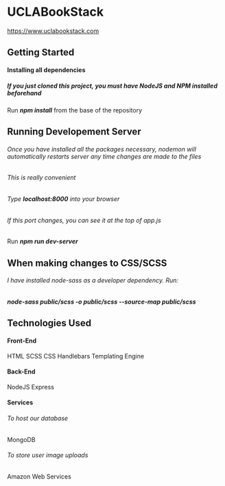 
UCLABookStack
==============
https://www.uclabookstack.com



Getting Started
----------------

#### Installing all dependencies
##### If you just cloned this project, you must have NodeJS and NPM installed beforehand

Run **_npm install_** from the base of the repository


Running Developement Server
---------------------------
###### Once you have installed all the packages necessary, nodemon will automatically restarts server any time changes are made to the files 
###### This is really convenient
###### Type **_localhost:8000_** into your browser
###### If this port changes, you can see it at the top of app.js

Run **_npm run dev-server_**

When making changes to CSS/SCSS
-------------------------------
###### I have installed node-sass as a developer dependency. Run:

**_node-sass public/scss -o public/scss --source-map public/scss_**





Technologies Used
-----------------

#### Front-End

HTML 
SCSS
CSS
Handlebars Templating Engine

#### Back-End

NodeJS
Express

#### Services

###### To host our database
MongoDB
###### To store user image uploads
Amazon Web Services





